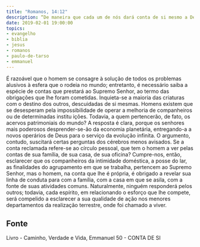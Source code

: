 ```yaml
---
title: "Romanos, 14:12"
description: “De maneira que cada um de nós dará conta de si mesmo a Deus.” — Paulo
date: 2019-02-01 19:00:00
topics: 
- evangelho
- biblia
- jesus
- romanos
- paulo-de-tarso
- emmanuel
---
```


É razoável que o homem se consagre à solução de todos os problemas
alusivos à esfera que o rodeia no mundo; entretanto, é necessário saiba a
espécie de contas que prestará ao Supremo Senhor, ao termo das obrigações
que lhe foram cometidas.
Inquieta-se a maioria das criaturas com o destino dos outros, descuidadas
de si mesmas. Homens existem que se desesperam pela impossibilidade de
operar a melhoria de companheiros ou de determinadas institu ições.
Todavia, a quem pertencerão, de fato, os acervos patrimoniais do mundo?
A resposta é clara, porque os senhores mais poderosos desprender-se-ão da
economia planetária, entregando-a a novos operários de Deus para o serviço
da evolução infinita.
O argumento, contudo, suscitará certas perguntas dos cérebros menos
avisados. Se a conta reclamada refere-se ao círculo pessoal, que tem o
homem a ver pelas contas de sua família, de sua casa, de sua oficina?
Cumpre-nos, então, esclarecer que os companheiros da intimidade doméstica,
a posse do lar, as finalidades do agrupamento em que se trabalha, pertencem
ao Supremo Senhor, mas o homem, na conta que lhe é própria, é obrigado a
revelar sua linha de conduta para com a família, com a casa em que se asila,
com a fonte de suas atividades comuns. Naturalmente, ninguém responderá
pelos outros; todavia, cada espírito, em relacionando o esforço que lhe
compete, será compelido a esclarecer a sua qualidade de ação nos menores
departamentos da realização terrestre, onde foi chamado a viver.




## Fonte
Livro - Caminho, Verdade e Vida, Emmanuel
50 -  CONTA DE SI

